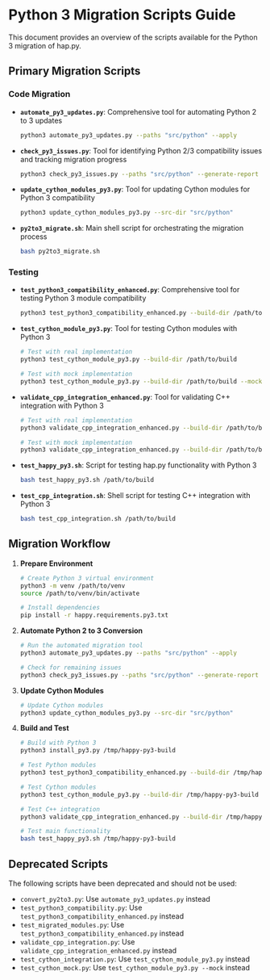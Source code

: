 # Python 3 Migration Scripts Guide

This document provides an overview of the scripts available for the Python 3 migration of hap.py.

## Primary Migration Scripts

### Code Migration

- **`automate_py3_updates.py`**: Comprehensive tool for automating Python 2 to 3 updates
  ```bash
  python3 automate_py3_updates.py --paths "src/python" --apply
  ```

- **`check_py3_issues.py`**: Tool for identifying Python 2/3 compatibility issues and tracking migration progress
  ```bash
  python3 check_py3_issues.py --paths "src/python" --generate-report
  ```

- **`update_cython_modules_py3.py`**: Tool for updating Cython modules for Python 3 compatibility
  ```bash
  python3 update_cython_modules_py3.py --src-dir "src/python"
  ```

- **`py2to3_migrate.sh`**: Main shell script for orchestrating the migration process
  ```bash
  bash py2to3_migrate.sh
  ```

### Testing

- **`test_python3_compatibility_enhanced.py`**: Comprehensive tool for testing Python 3 module compatibility
  ```bash
  python3 test_python3_compatibility_enhanced.py --build-dir /path/to/build
  ```

- **`test_cython_module_py3.py`**: Tool for testing Cython modules with Python 3
  ```bash
  # Test with real implementation
  python3 test_cython_module_py3.py --build-dir /path/to/build

  # Test with mock implementation
  python3 test_cython_module_py3.py --build-dir /path/to/build --mock
  ```

- **`validate_cpp_integration_enhanced.py`**: Tool for validating C++ integration with Python 3
  ```bash
  # Test with real implementation
  python3 validate_cpp_integration_enhanced.py --build-dir /path/to/build

  # Test with mock implementation
  python3 validate_cpp_integration_enhanced.py --build-dir /path/to/build --use-mock
  ```

- **`test_happy_py3.sh`**: Script for testing hap.py functionality with Python 3
  ```bash
  bash test_happy_py3.sh /path/to/build
  ```

- **`test_cpp_integration.sh`**: Shell script for testing C++ integration with Python 3
  ```bash
  bash test_cpp_integration.sh /path/to/build
  ```

## Migration Workflow

1. **Prepare Environment**
   ```bash
   # Create Python 3 virtual environment
   python3 -m venv /path/to/venv
   source /path/to/venv/bin/activate

   # Install dependencies
   pip install -r happy.requirements.py3.txt
   ```

2. **Automate Python 2 to 3 Conversion**
   ```bash
   # Run the automated migration tool
   python3 automate_py3_updates.py --paths "src/python" --apply

   # Check for remaining issues
   python3 check_py3_issues.py --paths "src/python" --generate-report
   ```

3. **Update Cython Modules**
   ```bash
   # Update Cython modules
   python3 update_cython_modules_py3.py --src-dir "src/python"
   ```

4. **Build and Test**
   ```bash
   # Build with Python 3
   python3 install_py3.py /tmp/happy-py3-build

   # Test Python modules
   python3 test_python3_compatibility_enhanced.py --build-dir /tmp/happy-py3-build

   # Test Cython modules
   python3 test_cython_module_py3.py --build-dir /tmp/happy-py3-build

   # Test C++ integration
   python3 validate_cpp_integration_enhanced.py --build-dir /tmp/happy-py3-build

   # Test main functionality
   bash test_happy_py3.sh /tmp/happy-py3-build
   ```

## Deprecated Scripts

The following scripts have been deprecated and should not be used:

- `convert_py2to3.py`: Use `automate_py3_updates.py` instead
- `test_python3_compatibility.py`: Use `test_python3_compatibility_enhanced.py` instead
- `test_migrated_modules.py`: Use `test_python3_compatibility_enhanced.py` instead
- `validate_cpp_integration.py`: Use `validate_cpp_integration_enhanced.py` instead
- `test_cython_integration.py`: Use `test_cython_module_py3.py` instead
- `test_cython_mock.py`: Use `test_cython_module_py3.py --mock` instead
